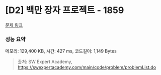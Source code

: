 # [D2] 백만 장자 프로젝트 - 1859 

[문제 링크](https://swexpertacademy.com/main/code/problem/problemDetail.do?contestProbId=AV5LrsUaDxcDFAXc) 

### 성능 요약

메모리: 129,400 KB, 시간: 427 ms, 코드길이: 1,149 Bytes



> 출처: SW Expert Academy, https://swexpertacademy.com/main/code/problem/problemList.do